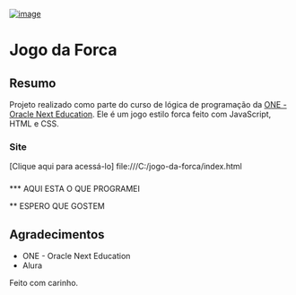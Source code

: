 [![image](https://www.alura.com.br/artigos/assets/html-css-js/html-css-e-js-definicoes.png)](https://www.alura.com.br/)
# Jogo da Forca
## Resumo
Projeto realizado como parte do curso de lógica de programação da [ONE - Oracle Next Education](https://www.alura.com.br/oracle-next-education?gclid=CjwKCAjwiJqWBhBdEiwAtESPaGMUHHuqDA6bGCQUbS8u7NO4dU6Gxyf8GaK2d05KwBfKGvzv5hRNrBoC-4wQAvD_BwE). Ele é um jogo estilo forca feito com  JavaScript, HTML e CSS.
### Site
[Clique aqui para acessá-lo] file:///C:/jogo-da-forca/index.html
### 

*** AQUI ESTA O QUE PROGRAMEI 

** ESPERO QUE GOSTEM 

## Agradecimentos
* ONE - Oracle Next Education
* Alura

Feito com carinho.
